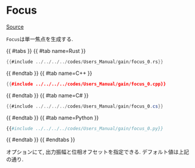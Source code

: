 # Focus
[Source](https://github.com/shinolab/autd3-rs/blob/v32.0.0/autd3/src/datagram/gain/focus.rs)

`Focus`は単一焦点を生成する.


{{ #tabs }}
{{ #tab name=Rust }}
```rust
{{#include ../../../../codes/Users_Manual/gain/focus_0.rs}}
```
{{ #endtab }}
{{ #tab name=C++ }}
```cpp
{{#include ../../../../codes/Users_Manual/gain/focus_0.cpp}}
```
{{ #endtab }}
{{ #tab name=C# }}
```cs
{{#include ../../../../codes/Users_Manual/gain/focus_0.cs}}
```
{{ #endtab }}
{{ #tab name=Python }}
```python
{{#include ../../../../codes/Users_Manual/gain/focus_0.py}}
```
{{ #endtab }}
{{ #endtabs }}

オプションにて, 出力振幅と位相オフセットを指定できる.
デフォルト値は上記の通り.
